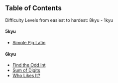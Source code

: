 ## Table of Contents

Difficulty Levels from easiest to hardest: 8kyu - 1kyu

#### 5kyu

- [Simple Pig Latin](5kyu/SimplePigLatin/SimplePigLatin)

#### 6kyu

- [Find the Odd Int](6kyu/FindTheOddInt/FindTheOddInt)
- [Sum of Digits](6kyu/SumOfDigits/SumOfDigits)
- [Who Likes It?](6kyu/WhoLikesIt/WhoLikesIt)
